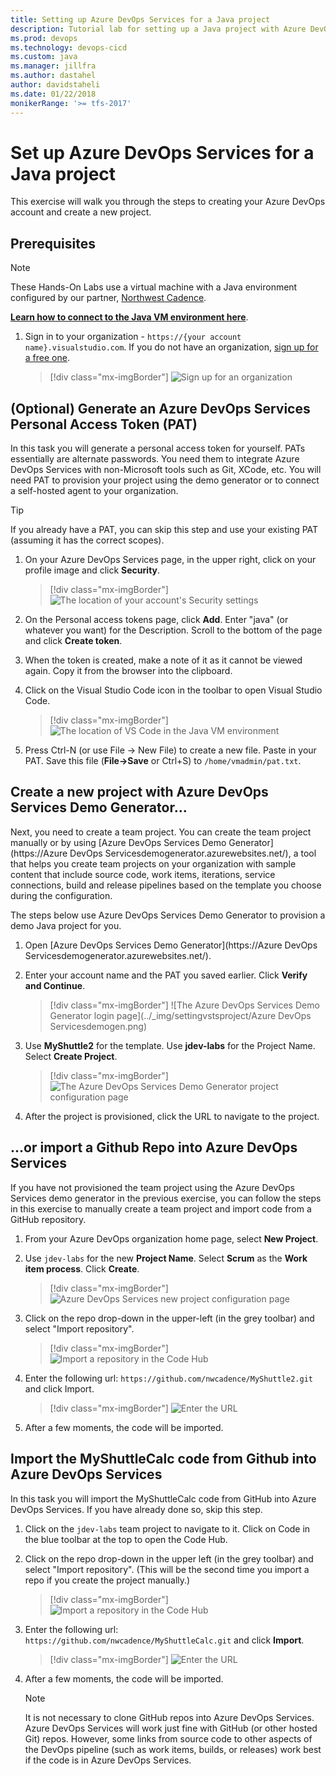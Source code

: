 ```yaml
---
title: Setting up Azure DevOps Services for a Java project 
description: Tutorial lab for setting up a Java project with Azure DevOps
ms.prod: devops
ms.technology: devops-cicd
ms.custom: java
ms.manager: jillfra
ms.author: dastahel
author: davidstaheli
ms.date: 01/22/2018
monikerRange: '>= tfs-2017'
---
```



# Set up Azure DevOps Services for a Java project

This exercise will walk you through the steps to creating your Azure DevOps account and create a new project. 

## Prerequisites

> [!NOTE]
> These Hands-On Labs use a virtual machine with a Java environment configured by our partner, [Northwest Cadence](https://www.nwcadence.com/).
>
> **[Learn how to connect to the Java VM environment here](https://github.com/nwcadence/java-dev-vsts)**.

1. Sign in to your organization - `https://{your account name}.visualstudio.com`. If you do not have an organization, [sign up for a free one](https://visualstudio.microsoft.com/team-services/).

   > [!div class="mx-imgBorder"]
   > ![Sign up for an organization](../_img/settingvstsproject/newaccount.png)

## (Optional) Generate an Azure DevOps Services Personal Access Token (PAT)

In this task you will generate a personal access token for yourself. PATs essentially are alternate passwords. You need them to integrate Azure DevOps Services with non-Microsoft tools such as Git, XCode, etc. You will need PAT to provision your project using the demo generator or to connect a self-hosted agent to your organization.

> [!TIP]
> If you already have a PAT, you can skip this step and use your existing PAT (assuming it has the correct scopes).

1. On your Azure DevOps Services page, in the upper right, click on your profile image and click **Security**.

   > [!div class="mx-imgBorder"]
   > ![The location of your account's Security settings](../_img/settingvstsproject/click-security.png)

2. On the Personal access tokens page, click **Add**. Enter "java" (or whatever you want) for the Description. Scroll to the bottom of the page and click **Create token**.

3. When the token is created, make a note of it as it cannot be viewed again. Copy it from the browser into the clipboard.

4. Click on the Visual Studio Code icon in the toolbar to open Visual Studio Code.

   > [!div class="mx-imgBorder"]
   > ![The location of VS Code in the Java VM environment](../_img/settingvstsproject/vs-code.png)

5. Press Ctrl-N (or use File -> New File) to create a new file. Paste in your PAT. Save this file (**File->Save** or Ctrl+S) to `/home/vmadmin/pat.txt`.

## Create a new project with Azure DevOps Services Demo Generator...

Next, you need to create a team project. You can create the team project manually or by using [Azure DevOps Services Demo Generator](https://Azure DevOps Servicesdemogenerator.azurewebsites.net/), a tool that helps you create team projects on your organization with sample content that include source code, work items, iterations, service connections, build and release pipelines based on the template you choose during the configuration.

The steps below use Azure DevOps Services Demo Generator to provision a demo Java project for you.

1. Open [Azure DevOps Services Demo Generator](https://Azure DevOps Servicesdemogenerator.azurewebsites.net/).

2. Enter your account name and the PAT you saved earlier. Click **Verify and Continue**.

   > [!div class="mx-imgBorder"]
   > ![The Azure DevOps Services Demo Generator login page](../_img/settingvstsproject/Azure DevOps Servicesdemogen.png)

3. Use **MyShuttle2** for the template. Use **jdev-labs** for the Project Name. Select **Create Project**.

   > [!div class="mx-imgBorder"]
   > ![The Azure DevOps Services Demo Generator project configuration page](../_img/settingvstsproject/create-project.png)

4. After the project is provisioned, click the URL to navigate to the project.


## ...or import a Github Repo into Azure DevOps Services

If you have not provisioned the team project using the Azure DevOps Services demo generator in the previous exercise, you can follow the steps in this exercise to manually create a team project and import code from a GitHub repository.

1. From your Azure DevOps organization home page, select **New Project**.

1. Use `jdev-labs` for the new **Project Name**. Select **Scrum** as the **Work item process**. Click **Create**.

   > [!div class="mx-imgBorder"]
   > ![Azure DevOps Services new project configuration page](../_img/settingvstsproject/newproject.png)

1. Click on the repo drop-down in the upper-left (in the grey toolbar) and select "Import repository".

   > [!div class="mx-imgBorder"]
   > ![Import a repository in the Code Hub](../_img/settingvstsproject/import-repo.png)

1. Enter the following url: `https://github.com/nwcadence/MyShuttle2.git` and click Import.

   > [!div class="mx-imgBorder"]
   > ![Enter the URL](../_img/settingvstsproject/import-myshuttle2-url.png)

1. After a few moments, the code will be imported.

## Import the MyShuttleCalc code from Github into Azure DevOps Services

In this task you will import the MyShuttleCalc code from GitHub into Azure DevOps Services. If you have already done so, skip this step.

1. Click on the `jdev-labs` team project to navigate to it. Click on Code in the blue toolbar at the top to open the Code Hub.

1. Click on the repo drop-down in the upper left (in the grey toolbar) and select "Import repository". (This will be the second time you import a repo if you create the project manually.)

   > [!div class="mx-imgBorder"]
   > ![Import a repository in the Code Hub](../_img/settingvstsproject/import-repo.png)

1. Enter the following url: `https://github.com/nwcadence/MyShuttleCalc.git` and click **Import**.

   > [!div class="mx-imgBorder"]
   > ![Enter the URL](../_img/settingvstsproject/import-myshuttlecalc-url.png)
    
1. After a few moments, the code will be imported.

   > [!NOTE]
   > It is not necessary to clone GitHub repos into Azure DevOps Services. Azure DevOps Services will work just fine with GitHub (or other hosted Git) repos. However, some links from source code to other aspects of the DevOps pipeline (such as work items, builds, or releases) work best if the code is in Azure DevOps Services.


